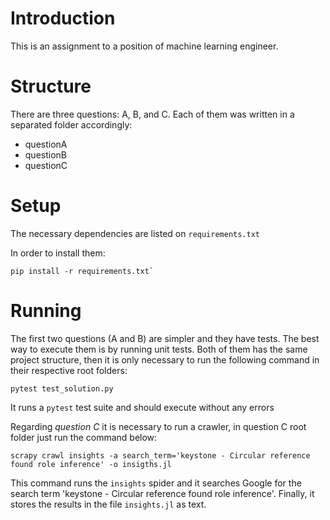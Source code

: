 # Introduction

This is an assignment to a position of machine learning engineer.

# Structure

There are three questions: A, B, and C. Each of them was written in a separated folder accordingly:

- questionA
- questionB
- questionC

# Setup 

The necessary dependencies are listed on `requirements.txt`

In order to install them: 

```
pip install -r requirements.txt`
```

# Running

The first two questions (A and B) are simpler and they have tests. The best way to execute them is by running unit tests. 
Both of them has the same project structure, then it is only necessary to run the following command in their respective root folders:

```
pytest test_solution.py
```

It runs a `pytest` test suite and should execute without any errors


Regarding *question C* it is necessary to run a crawler, in question C root folder just run the command below:

```
scrapy crawl insights -a search_term='keystone - Circular reference found role inference' -o insigths.jl
```

This command runs the `insights` spider and it searches Google for the search term 'keystone - Circular reference found role inference'. Finally, it stores the results in the file `insights.jl` as text.
